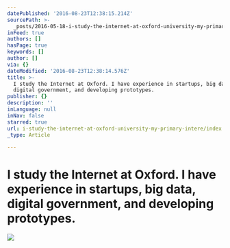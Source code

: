 ```yaml
---
datePublished: '2016-08-23T12:38:15.214Z'
sourcePath: >-
  _posts/2016-05-18-i-study-the-internet-at-oxford-university-my-primary-intere.md
inFeed: true
authors: []
hasPage: true
keywords: []
author: []
via: {}
dateModified: '2016-08-23T12:38:14.576Z'
title: >-
  I study the Internet at Oxford. I have experience in startups, big data,
  digital government, and developing prototypes.
publisher: {}
description: ''
inLanguage: null
inNav: false
starred: true
url: i-study-the-internet-at-oxford-university-my-primary-intere/index.html
_type: Article

---
```

# I study the Internet at Oxford. I have experience in startups, big data, digital government, and developing prototypes.
![](https://the-grid-user-content.s3-us-west-2.amazonaws.com/55145b8c-272c-436a-b171-ef0b35c78816.jpg)
